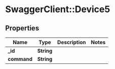 # SwaggerClient::Device5

## Properties
Name | Type | Description | Notes
------------ | ------------- | ------------- | -------------
**_id** | **String** |  | 
**command** | **String** |  | 


